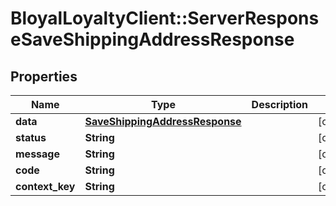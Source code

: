 # BloyalLoyaltyClient::ServerResponseSaveShippingAddressResponse

## Properties
Name | Type | Description | Notes
------------ | ------------- | ------------- | -------------
**data** | [**SaveShippingAddressResponse**](SaveShippingAddressResponse.md) |  | [optional] 
**status** | **String** |  | [optional] 
**message** | **String** |  | [optional] 
**code** | **String** |  | [optional] 
**context_key** | **String** |  | [optional] 

